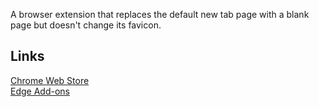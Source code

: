 A browser extension that replaces the default new tab page with a blank page but doesn't change its favicon.

## Links

[Chrome Web Store](https://chromewebstore.google.com/detail/odjfoclbnmllekbhpbgopiiaelcpeimb)<br>
[Edge Add-ons](https://microsoftedge.microsoft.com/addons/detail/cbdaoffmmppingmciephekphbcfngkkk)
